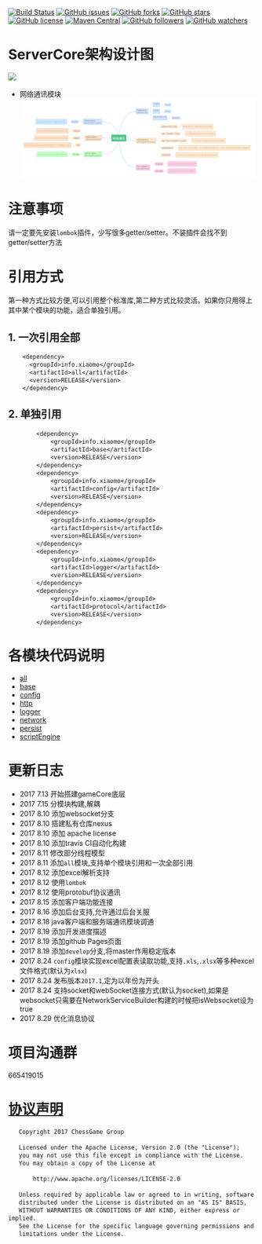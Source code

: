 
[![Build Status](https://travis-ci.org/ChessGame/ServerCore.svg?branch=master)](https://travis-ci.org/ChessGame/ServerCore)
[![GitHub issues](https://img.shields.io/github/issues/ChessGame/ServerCore.svg)](https://github.com/ChessGame/ServerCore/issues)
[![GitHub forks](https://img.shields.io/github/forks/ChessGame/ServerCore.svg)](https://github.com/ChessGame/ServerCore/network)
[![GitHub stars](https://img.shields.io/github/stars/ChessGame/ServerCore.svg)](https://github.com/ChessGame/ServerCore/stargazers)
[![GitHub license](https://img.shields.io/badge/license-Apache%202-blue.svg)](https://raw.githubusercontent.com/ChessGame/ServerCore/master/LICENSE)
[![Maven Central](https://img.shields.io/maven-central/v/org.apache.maven/apache-maven.svg)]()
[![GitHub followers](https://img.shields.io/github/followers/xiaomoinfo.svg?style=social&label=Follow)]()
[![GitHub watchers](https://img.shields.io/github/watchers/ChessGame/ServerCore.svg?style=social&label=Watch)]()

# ServerCore架构设计图
![](https://static.xiaomo.info/image/project/GameCore.png)


- 网络通讯模块
![](/screenshot/network.png)


# 注意事项
请一定要先安装`lombok`插件，少写很多getter/setter。不装插件会找不到getter/setter方法

# 引用方式
第一种方式比较方便,可以引用整个标准库,第二种方式比较灵活。如果你只用得上其中某个模块的功能，适合单独引用。

## 1. 一次引用全部

```
    <dependency>
      <groupId>info.xiaomo</groupId>
      <artifactId>all</artifactId>
      <version>RELEASE</version>
    </dependency>
```

## 2. 单独引用

```
        <dependency>
            <groupId>info.xiaomo</groupId>
            <artifactId>base</artifactId>
            <version>RELEASE</version>
        </dependency>
        <dependency>
            <groupId>info.xiaomo</groupId>
            <artifactId>config</artifactId>
            <version>RELEASE</version>
        </dependency>
        <dependency>
            <groupId>info.xiaomo</groupId>
            <artifactId>persist</artifactId>
            <version>RELEASE</version>
        </dependency>
        <dependency>
            <groupId>info.xiaomo</groupId>
            <artifactId>logger</artifactId>
            <version>RELEASE</version>
        </dependency>
        <dependency>
            <groupId>info.xiaomo</groupId>
            <artifactId>protocol</artifactId>
            <version>RELEASE</version>
        </dependency>
```

# 各模块代码说明

- [all](/all/README.md)
- [base](/base/README.md)
- [config](/config/README.md)
- [http](/http/README.md)
- [logger](/logger/README.md)
- [network](/network/README.md)
- [persist](/persist/README.md)
- [scriptEngine](/scriptEngine/README.md)


# 更新日志
- 2017 7.13 开始搭建gameCore底层
- 2017 7.15 分模块构建,解耦
- 2017 8.10 添加websocket分支
- 2017 8.10 搭建私有仓库nexus
- 2017 8.10 添加 apache license 
- 2017 8.10 添加travis CI自动化构建
- 2017 8.11 修改部分线程模型
- 2017 8.11 添加`all`模块,支持单个模块引用和一次全部引用
- 2017 8.12 添加excel解析支持
- 2017 8.12 使用`lombok`
- 2017 8.12 使用protobuf协议通讯
- 2017 8.15 添加客户端功能连接
- 2017 8.16 添加后台支持,允许通过后台关服
- 2017 8.18 java客户端和服务端通讯模块调通    
- 2017 8.19 添加开发进度描述
- 2017 8.19 添加github Pages页面
- 2017 8.19 添加`develop`分支,将master作用稳定版本
- 2017 8.24 `config`模块实现excel配置表读取功能,支持`.xls`,`.xlsx`等多种excel文件格式(默认为`xlsx`)
- 2017 8.24 发布版本`2017.1`,定为以年份为开头
- 2017 8.24 支持socket和webSocket连接方式(默认为socket),如果是websocket只需要在NetworkServiceBuilder构建的时候把isWebsocket设为true
- 2017 8.29 优化消息协议


# 项目沟通群
665419015


# [协议声明](LICENSE)

       Copyright 2017 ChessGame Group
    
       Licensed under the Apache License, Version 2.0 (the "License");
       you may not use this file except in compliance with the License.
       You may obtain a copy of the License at
    
           http://www.apache.org/licenses/LICENSE-2.0
    
       Unless required by applicable law or agreed to in writing, software
       distributed under the License is distributed on an "AS IS" BASIS,
       WITHOUT WARRANTIES OR CONDITIONS OF ANY KIND, either express or implied.
       See the License for the specific language governing permissions and
       limitations under the License.
